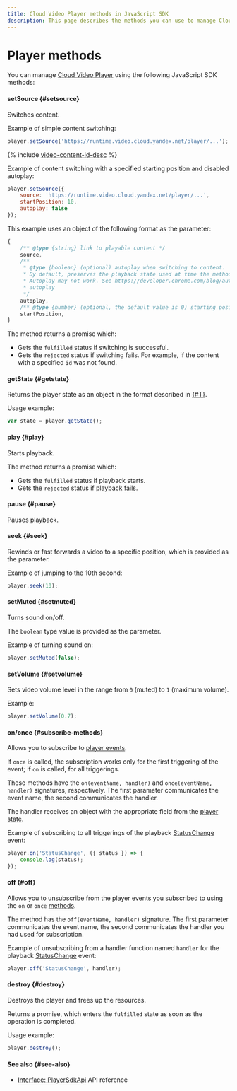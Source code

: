 ```yaml
---
title: Cloud Video Player methods in JavaScript SDK
description: This page describes the methods you can use to manage Cloud Video Player in JavaScript SDK.
---
```


# Player methods

You can manage [Cloud Video Player](../../concepts/player.md) using the following JavaScript SDK methods:

#### setSource {#setsource}

Switches content.

Example of simple content switching:

```javascript
player.setSource('https://runtime.video.cloud.yandex.net/player/...');
```

{% include [video-content-id-desc](../../../_includes/video/video-content-id-desc.md) %}

Example of content switching with a specified starting position and disabled autoplay:

```javascript
player.setSource({
    source: 'https://runtime.video.cloud.yandex.net/player/...',
    startPosition: 10,
    autoplay: false
});
```

This example uses an object of the following format as the parameter:

```javascript
{
    /** @type {string} link to playable content */
    source,
    /**
     * @type {boolean} (optional) autoplay when switching to content.
     * By default, preserves the playback state used at time the method is called.
     * Autoplay may not work. See https://developer.chrome.com/blog/autoplay/
     * autoplay
     */
    autoplay,
    /** @type {number} (optional, the default value is 0) starting position in seconds */
    startPosition,
}
```

The method returns a promise which:

* Gets the `fulfilled` status if switching is successful.
* Gets the `rejected` status if switching fails. For example, if the content with a specified `id` was not found.

#### getState {#getstate}

Returns the player state as an object in the format described in [{#T}](./player-state.md).

Usage example:

```javascript
var state = player.getState();
```

#### play {#play}

Starts playback.

The method returns a promise which:

* Gets the `fulfilled` status if playback starts.
* Gets the `rejected` status if playback [fails](https://developer.chrome.com/blog/autoplay).

#### pause {#pause}

Pauses playback.

#### seek {#seek}

Rewinds or fast forwards a video to a specific position, which is provided as the parameter.

Example of jumping to the 10th second:

```javascript
player.seek(10);
```

#### setMuted {#setmuted}

Turns sound on/off.

The `boolean` type value is provided as the parameter.

Example of turning sound on:

```javascript
player.setMuted(false);
```

#### setVolume {#setvolume}

Sets video volume level in the range from `0` (muted) to `1` (maximum volume).

Example:

```javascript
player.setVolume(0.7);
```

#### on/once {#subscribe-methods}

Allows you to subscribe to [player events](./player-events.md).

If `once` is called, the subscription works only for the first triggering of the event; if `on` is called, for all triggerings.

These methods have the `on(eventName, handler)` and `once(eventName, handler)` signatures, respectively. The first parameter communicates the event name, the second communicates the handler.

The handler receives an object with the appropriate field from the [player state](./player-state.md).

Example of subscribing to all triggerings of the playback [StatusChange](./player-state.md#StatusChange) event:

```javascript
player.on('StatusChange', ({ status }) => {
    console.log(status);
});
```

#### off {#off}

Allows you to unsubscribe from the player events you subscribed to using the `on` or `once` [methods](./player-events.md#subscribe-methods).

The method has the `off(eventName, handler)` signature. The first parameter communicates the event name, the second communicates the handler you had used for subscription.

Example of unsubscribing from a handler function named `handler` for the playback [StatusChange](./player-events.md#StatusChange) event:

```javascript
player.off('StatusChange', handler);
```

#### destroy {#destroy}

Destroys the player and frees up the resources.

Returns a promise, which enters the `fulfilled` state as soon as the operation is completed.

Usage example:
```javascript
player.destroy();
```

#### See also {#see-also}

* [Interface: PlayerSdkApi](../../api-ref/javascript/interfaces/PlayerSdkEventHandlers.md) API reference
